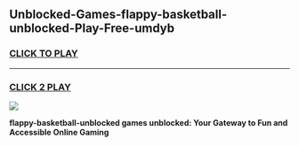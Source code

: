
## Unblocked-Games-flappy-basketball-unblocked-Play-Free-umdyb
<h3>
<a href="https://premium76.site?title=flappy-basketball-unblocked&ref=20M">CLICK TO PLAY</a></h3>
<hr>

<h3>
<a href="https://premium76.site?title=flappy-basketball-unblocked&ref=20M">CLICK 2 PLAY</a>
  
</h3>

<a href="https://premium76.site?title=flappy-basketball-unblocked&ref=19M"><img src="https://clearcache.store/games.png"></a>


**flappy-basketball-unblocked games unblocked: Your Gateway to Fun and Accessible Online Gaming**
